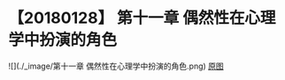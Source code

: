 # 【20180128】 第十一章 偶然性在心理学中扮演的角色

![](./_image/第十一章 偶然性在心理学中扮演的角色.png)
[原图](https://www.processon.com/view/link/5a6d0c08e4b0d1c5b5b3958b)


